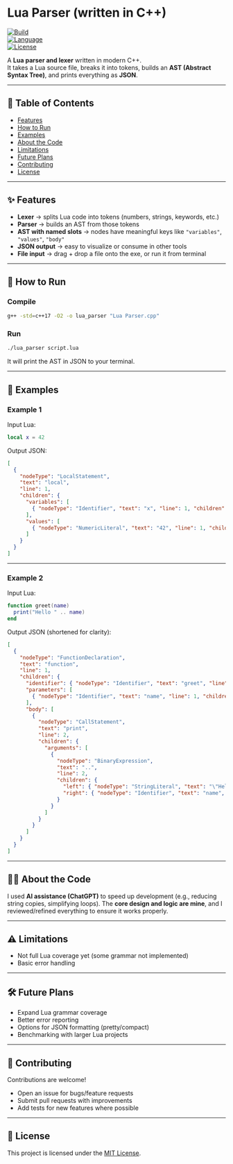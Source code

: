 # Lua Parser (written in C++)

[![Build](https://img.shields.io/badge/build-passing-brightgreen)]()  
[![Language](https://img.shields.io/badge/language-C++17-blue)]()  
[![License](https://img.shields.io/badge/license-MIT-lightgrey)]()  

A **Lua parser and lexer** written in modern C++.  
It takes a Lua source file, breaks it into tokens, builds an **AST (Abstract Syntax Tree)**, and prints everything as **JSON**.

---

## 📖 Table of Contents
- [Features](#-features)
- [How to Run](#-how-to-run)
- [Examples](#-examples)
- [About the Code](#-about-the-code)
- [Limitations](#-limitations)
- [Future Plans](#-future-plans)
- [Contributing](#-contributing)
- [License](#-license)

---

## ✨ Features
- **Lexer** → splits Lua code into tokens (numbers, strings, keywords, etc.)
- **Parser** → builds an AST from those tokens
- **AST with named slots** → nodes have meaningful keys like `"variables"`, `"values"`, `"body"`
- **JSON output** → easy to visualize or consume in other tools
- **File input** → drag + drop a file onto the exe, or run it from terminal

---

## 🚀 How to Run

### Compile
```bash
g++ -std=c++17 -O2 -o lua_parser "Lua Parser.cpp"
````

### Run

```bash
./lua_parser script.lua
```

It will print the AST in JSON to your terminal.

---

## 📝 Examples

### Example 1

Input Lua:

```lua
local x = 42
```

Output JSON:

```json
[
  {
    "nodeType": "LocalStatement",
    "text": "local",
    "line": 1,
    "children": {
      "variables": [
        { "nodeType": "Identifier", "text": "x", "line": 1, "children": {} }
      ],
      "values": [
        { "nodeType": "NumericLiteral", "text": "42", "line": 1, "children": {} }
      ]
    }
  }
]
```

---

### Example 2

Input Lua:

```lua
function greet(name)
  print("Hello " .. name)
end
```

Output JSON (shortened for clarity):

```json
[
  {
    "nodeType": "FunctionDeclaration",
    "text": "function",
    "line": 1,
    "children": {
      "identifier": { "nodeType": "Identifier", "text": "greet", "line": 1, "children": {} },
      "parameters": [
        { "nodeType": "Identifier", "text": "name", "line": 1, "children": {} }
      ],
      "body": [
        {
          "nodeType": "CallStatement",
          "text": "print",
          "line": 2,
          "children": {
            "arguments": [
              {
                "nodeType": "BinaryExpression",
                "text": "..",
                "line": 2,
                "children": {
                  "left": { "nodeType": "StringLiteral", "text": "\"Hello \"", "line": 2, "children": {} },
                  "right": { "nodeType": "Identifier", "text": "name", "line": 2, "children": {} }
                }
              }
            ]
          }
        }
      ]
    }
  }
]
```

---

## 🧑‍💻 About the Code

I used **AI assistance (ChatGPT)** to speed up development (e.g., reducing string copies, simplifying loops).
The **core design and logic are mine**, and I reviewed/refined everything to ensure it works properly.

---

## ⚠️ Limitations

* Not full Lua coverage yet (some grammar not implemented)
* Basic error handling

---

## 🛠 Future Plans

* Expand Lua grammar coverage
* Better error reporting
* Options for JSON formatting (pretty/compact)
* Benchmarking with larger Lua projects

---

## 🤝 Contributing

Contributions are welcome!

* Open an issue for bugs/feature requests
* Submit pull requests with improvements
* Add tests for new features where possible

---

## 📜 License

This project is licensed under the [MIT License](LICENSE).
